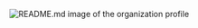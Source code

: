 ![README.md image of the organization profile](https://github.com/user-attachments/assets/b50ec603-5f08-4e65-9890-a622d07d4eb4)
